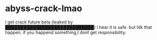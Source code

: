# abyss-crack-lmao
I get crack future beta (leaked by █████████████████████████████)
I hear it is safe.
but Idk that happen.
if you happend something,I dont get responsibility.